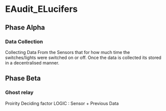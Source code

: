 # EAudit_ELucifers

## Phase Alpha

### Data Collection
Collecting Data From the Sensors that for how much time the switches/lights were switched on or off.
Once the data is collected its stored in a decentralised manner.


## Phase Beta

### Ghost relay
Proirity Deciding factor
LOGIC : Sensor + Previous Data
